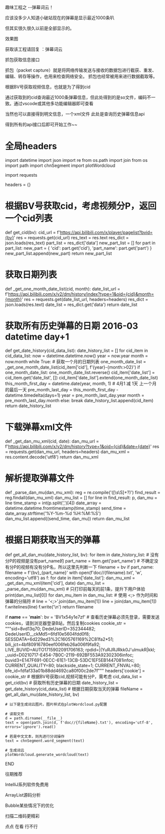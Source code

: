 趣味工程之
--弹幕词云！
​




应该没多少人知道小破站现在的弹幕是显示最近1000条叭

但其实很久很久以前是全部显示的。





效果图





获取该工程请回复 ：弹幕词云









抓包获取信息接口




抓包（packet capture）就是将网络传输发送与接收的数据包进行截获、重发、编辑、转存等操作，也用来检查网络安全。 抓包也经常被用来进行数据截取等。





根据BV号获取视频信息，也就是为了得到cid



通过获取到的cid查询最近1000条弹幕信息，但此处得到的是so文件，编码不一致。通过vscode或其他多功能编辑器即可查看










当然也可以直接得到明文信息，一个xml文件
此处是查询历史弹幕信息api






得到所有的api接口后即可开始工作~~




# 全局headers
import datetime
import json
import re
from os.path import join
from os import path
import chnSegment
import plotWordcloud

import requests

headers = {}


# 根据BV号获取cid，考虑视频分P，返回一个cid列表
def get_cid(bv):
    cid_url = f'https://api.bilibili.com/x/player/pagelist?bvid={bv}'
    res = requests.get(cid_url)
    res_text = res.text
    res_dict = json.loads(res_text)
    part_list = res_dict['data']
    new_part_list = []
    for part in part_list:
        new_part = {
            'cid': part.get('cid'),
            'part_name': part.get('part')
        }
        new_part_list.append(new_part)
    return new_part_list


# 获取日期列表
def _get_one_month_date_list(cid, month):
    date_list_url = f'https://api.bilibili.com/x/v2/dm/history/index?type=1&oid={cid}&month={month}'
    res = requests.get(date_list_url, headers=headers)
    res_dict = json.loads(res.text)
    date_list = res_dict.get('data')
    return date_list


# 获取所有历史弹幕的日期 2016-03 datetime day+1
def get_date_history(cid_data_list):
    date_history_list = []
    for cid_item in cid_data_list:
        now = datetime.datetime.now()
        year = now.year
        month = now.month
        while True:
            # 获取一个月的日期列表
            one_month_date_list = _get_one_month_date_list(cid_item['cid'], f'{year}-{month:>02}')
            if one_month_date_list:
                one_month_date_list.reverse()
                cid_item['date_list'] = cid_item.get('date_list', [])
                cid_item['date_list'].extend(one_month_date_list)
                this_month_first_day = datetime.date(year, month, 1) # 4月1 减 1天 上一个月的最后一天
                pre_month_last_day = this_month_first_day - datetime.timedelta(days=1)
                year = pre_month_last_day.year
                month = pre_month_last_day.month
            else:
                break
        date_history_list.append(cid_item)
    return date_history_list


# 下载弹幕xml文件
def _get_dan_mu_xml(cid, date):
    dan_mu_url = f'https://api.bilibili.com/x/v2/dm/history?type=1&oid={cid}&date={date}'
    res = requests.get(dan_mu_url, headers=headers)
    dan_mu_xml = res.content.decode('utf8')
    return dan_mu_xml


# 解析提取弹幕文件

def _parse_dan_mu(dan_mu_xml):
    reg = re.compile('<d p="([\s\S]*?)">([\s\S]+?)</d>')
    find_result = reg.findall(dan_mu_xml)
    dan_mu_list = []
    for line in find_result:
        p, dan_mu = line
        time_stamp = int(p.split(',')[4])
        date_array = datetime.datetime.fromtimestamp(time_stamp)
        send_time = date_array.strftime('%Y-%m-%d %H:%M:%S')
        dan_mu_list.append((send_time, dan_mu))
    return dan_mu_list


# 根据日期获取当天的弹幕
def get_all_dan_mu(date_history_list, bv):
    for item in date_history_list:
        # 没有分P的视频是没有part_name的
        part_name = item.get('part_name')
        # 不确定没有分P的视频有没有分P名，所以这里先判断一下
        filename = bv
        if part_name:
            filename = f'{bv}_{part_name}'
        with open(f'doc//{filename}.txt', 'w', encoding='utf8') as f:
            for date in item['date_list']:
                dan_mu_xml = _get_dan_mu_xml(item['cid'], date)
                dan_mu_list = _parse_dan_mu(dan_mu_xml)
                # 只打印前每天的前1条，提升下用户体验
                print(dan_mu_list[0])
                for dan_mu_item in dan_mu_list:
                    # 使用 <;> 作为时间和弹幕的分隔符
                    # line = '<;>'.join(dan_mu_item[1])
                    line = join(dan_mu_item[1])
                    f.writelines(line)
                    f.write('\n')
        return filename


if __name__ == '__main__':
    bv = 'BV1x54y1e7zf'
    # 查看历史弹幕必须先登录，需要发送cookies，请到浏览器登录B站，然后复制cookies
    cookie_str = """sid=8vd13q70; DedeUserID=352344482; DedeUserID__ckMd5=6fd10e5604fdd0f8; SESSDATA=6d229ed3%2C1605761169%2C81fa2*51; bili_jct=4bf80916780eef006feb26a006f9fa92; LIVE_BUVID=AUTO1715902091706163; rpdid=|(YuRJRJRkk0J'ulmukR|kkl; _uuid=D0210717-E454-7B0C-2119-692BF553A92302306infoc; buvid3=E147F691-0ECC-61E1-13CB-53DC1EF5EB1447081infoc; CURRENT_QUALITY=80; blackside_state=1; CURRENT_FNVAL=80; bfe_id=fdfaf33a01b88dd4692ca80f00c2de7f"""
    headers['cookie'] = cookie_str
    # 根据BV号获取cid,视频可能有分P，需考虑
    cid_data_list = get_cid(bv)
    # 获取所有历史弹幕的日期
    date_history_list = get_date_history(cid_data_list)
    # 根据日期获取当天的弹幕
    fileName = get_all_dan_mu(date_history_list, bv)
    
    # 以下是生成词云图片。图片样式在plotWordcloud.py配置
    
    # 读取文件
    d = path.dirname(__file__)
    text = open(path.join(d, f'doc//{fileName}.txt'), encoding='utf-8', errors='ignore').read()

    # 若是中文文本，则先进行分词操作
    text = chnSegment.word_segment(text)

    # 生成词云
    plotWordcloud.generate_wordcloud(text)





END



往期推荐

IntelliJ系列软件免费用

ArrayList源码分析

Bubble某些情况下的优化



扫描二维码更精彩





点点 在看 行不行
